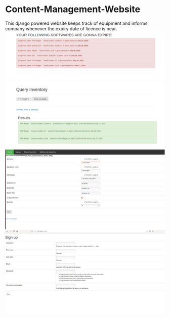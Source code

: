 # Content-Management-Website
This django powered website keeps track of equipment and informs company whenever the expiry date of licence is near.
![image1](Inventory-management-system-web-page-/demoo/1.png?raw=true "Wanings generated on the home page")
![image2](Inventory-management-system-web-page-/demoo/2.png?raw=true "Easily query any iem in the inventory")
![image3](Inventory-management-system-web-page-/demoo/3.png?raw=true "Add items to inventory")
![image4](Inventory-management-system-web-page-/demoo/4.png?raw=true "Signup form")
